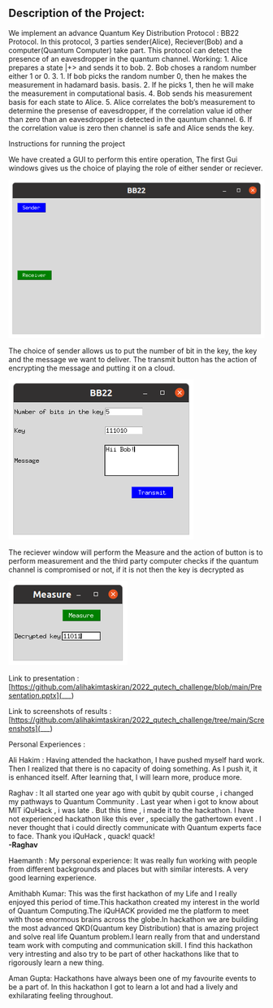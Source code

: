 ## Description of the Project:
We implement an advance Quantum Key Distribution Protocol : BB22 Protocol.
In this protocol, 3 parties sender(Alice), Reciever(Bob) and a computer(Quantum Computer) take part. This protocol can detect the presence of an eavesdropper in the quantum channel. 
Working:
    1. Alice prepares a state |+> and sends it to bob.
    2. Bob choses a random number either 1 or 0.
    3. 
        1. If bob picks the random number 0, then he makes the measurement in hadamard basis. basis.
       2.  If  he picks 1, then he will make the measurement in computational basis.
    4. Bob sends his measurement basis for each state to Alice.
    5. Alice correlates the bob’s measurement to determine the presense of eavesdropper, if the correlation value id other than zero than an eavesdropper is detected in the qauntum channel.
    6. If the correlation value is zero then channel is safe and Alice sends the key.


Instructions for running the project

We have created a GUI to perform this entire operation, The first Gui windows gives us the choice of playing the role of either sender or reciever.

<img src="https://github.com/alihakimtaskiran/2022_qutech_challenge/blob/main/Screenshots/Screenshot%20from%202022-01-30%2017-04-26.png">

The choice of sender allows us to put the number of bit in the key, the key and the message we want to deliver. The transmit button has the action of encrypting the message and putting it on a cloud. 

<img src="https://github.com/alihakimtaskiran/2022_qutech_challenge/raw/main/Screenshots/Screenshot%20from%202022-01-30%2017-10-48.png">

The reciever window will perform the Measure and the action of button is to perform measurement and the third party computer checks if the quantum channel is compromised or not, if it is not then the key is decrypted as

<img src="https://github.com/alihakimtaskiran/2022_qutech_challenge/raw/main/Screenshots/Screenshot%20from%202022-01-30%2017-09-56.png">

Link to presentation  :[https://github.com/alihakimtaskiran/2022_qutech_challenge/blob/main/Presentation.pptx](___)


Link to screenshots of results : [https://github.com/alihakimtaskiran/2022_qutech_challenge/tree/main/Screenshots](___)

Personal Experiences :

Ali Hakim : 
Having attended the hackathon, I have pushed myself hard work. Then I realized that there is no capacity of doing something. As I push it, it is enhanced itself. After learning that, I will learn more, produce more.

Raghav : 
It all started one year ago with qubit by qubit  course , i changed my pathways to Quantum Community . 
Last year when i got to know about MIT iQuHack , i was late . But this time , i made it to the hackathon.
I have not experienced hackathon like this ever , specially the gathertown event . I never thought that
i could directly  communicate with Quantum experts face to face.
Thank you iQuHack , quack! quack! </br> <b>-Raghav</b>

Haemanth : 
My personal experience: It was really fun working with people from different backgrounds and places but with similar interests. A very good learning experience.

Amithabh Kumar:
This was the first hackathon of my Life and I really enjoyed this  period of time.This hackathon created my interest in the world of Quantum Computing.The iQuHACK provided me the platform to meet with those enormous brains across the globe.In hackathon we are building the most advanced QKD(Quantum key Distribution)  that is amazing project and solve real life Quantum problem.I learn really from that and understand team work with computing and communication skill. I find this hackathon very intresting and also try to be part of other hackathons like that to rigorously learn a new thing.

Aman Gupta:
Hackathons have always been one of my favourite events to be a part of. In this hackathon I got to learn a lot and had a lively and exhilarating feeling throughout.
